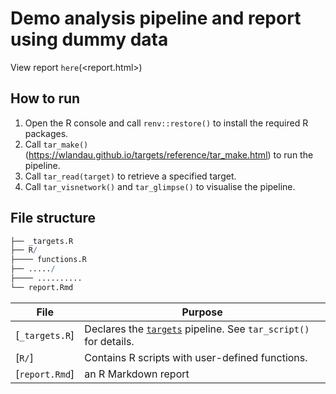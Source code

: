 
# Demo analysis pipeline and report using dummy data

View report `here`(<report.html>)


## How to run

1.  Open the R console and call `renv::restore()` to install the
    required R packages.
2.  Call
    `tar_make()`(<https://wlandau.github.io/targets/reference/tar_make.html>)
    to run the pipeline.
3.  Call `tar_read(target)` to retrieve a specified target.
4.  Call `tar_visnetwork()` and `tar_glimpse()` to visualise the
    pipeline.

## File structure

``` r
├── _targets.R
├── R/
├──── functions.R
├── ...../
├──── ..........
└── report.Rmd
```

| File             | Purpose                                                                                               |
| ---------------- | ----------------------------------------------------------------------------------------------------- |
| \[`_targets.R`\] | Declares the [`targets`](https://docs.ropensci.org/targets) pipeline. See `tar_script()` for details. |
| \[`R/`\]         | Contains R scripts with user-defined functions.                                                       |
| \[`report.Rmd`\] | an R Markdown report                                                                                  |
